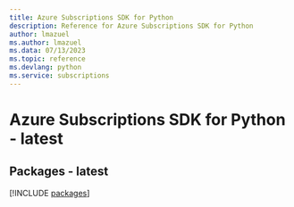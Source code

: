 ```yaml
---
title: Azure Subscriptions SDK for Python
description: Reference for Azure Subscriptions SDK for Python
author: lmazuel
ms.author: lmazuel
ms.data: 07/13/2023
ms.topic: reference
ms.devlang: python
ms.service: subscriptions
---
```

# Azure Subscriptions SDK for Python - latest
## Packages - latest
[!INCLUDE [packages](subscriptions-index.md)]
